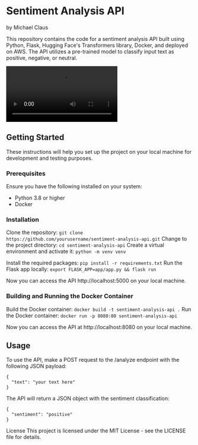 # Sentiment Analysis API
by Michael Claus

This repository contains the code for a sentiment analysis API built using Python, Flask, Hugging Face's Transformers library, Docker, and deployed on AWS. The API utilizes a pre-trained model to classify input text as positive, negative, or neutral.

![](README/sentiment-analysis-api-demo-michael-claus-480.mov)

## Getting Started
These instructions will help you set up the project on your local machine for development and testing purposes.

### Prerequisites
Ensure you have the following installed on your system:
- Python 3.8 or higher
- Docker

### Installation
Clone the repository: `git clone https://github.com/yourusername/sentiment-analysis-api.git`
Change to the project directory: `cd sentiment-analysis-api`
Create a virtual environment and activate it: `python -m venv venv`

Install the required packages: `pip install -r requirements.txt`
Run the Flask app locally: `export FLASK_APP=app/app.py && flask run`

Now you can access the API http://localhost:5000 on your local machine.

### Building and Running the Docker Container
Build the Docker container: `docker build -t sentiment-analysis-api .`
Run the Docker container: `docker run -p 8080:80 sentiment-analysis-api`

Now you can access the API at http://localhost:8080 on your local machine.

## Usage
To use the API, make a POST request to the /analyze endpoint with the following JSON payload:
```
{
  "text": "your text here"
}
```

The API will return a JSON object with the sentiment classification:
```
{
  "sentiment": "positive"
}
```

License
This project is licensed under the MIT License - see the LICENSE file for details.